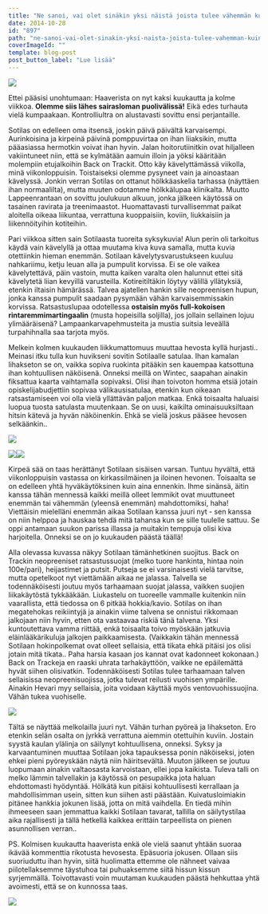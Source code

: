 ```yaml
---
title: "Ne sanoi, vai olet sinäkin yksi näistä joista tulee vähemmän kuin vois."
date: 2014-10-28
id: "897"
path: "ne-sanoi-vai-olet-sinakin-yksi-naista-joista-tulee-vahemman-kuin-vois"
coverImageId: ""
template: blog-post
post_button_label: "Lue lisää"
---
```


[![](/images/IMG_1488_.jpg)](http://1.bp.blogspot.com/-HRZUiU1q7W4/VE0UcapnX9I/AAAAAAAAJDY/eFAGfk-hKs8/s1600/IMG_1488_.jpg)

Ettei pääsisi unohtumaan: Haaverista on nyt kaksi kuukautta ja kolme viikkoa. **Olemme siis lähes sairasloman puolivälissä!** Eikä edes turhauta vielä kumpaakaan. Kontrolliultra on alustavasti sovittu ensi perjantaille.

Sotilas on edelleen oma itsensä, joskin päivä päivältä karvaisempi. Aurinkoisina ja kirpeinä päivinä pomppuvirtaa on ihan liiaksikin, mutta pääasiassa hermotkin voivat ihan hyvin. Jalan hoitorutiinitkin ovat hiljalleen vakiintuneet niin, että se kylmätään aamuin illoin ja yöksi kääritään molempiin etujalkoihin Back on Trackit. Otto käy kävelyttämässä viikolla, minä viikonloppuisin. Toistaiseksi olemme pysyneet vain ja ainoastaan kävelyssä. Jonkin verran Sotilas on ottanut hölkkäaskelia tarhassa (näyttäen ihan normaalilta), mutta muuten odotamme hölkkälupaa klinikalta. Muutto Lappeenrantaan on sovittu joulukuun alkuun, jonka jälkeen käytössä on tasainen ravirata ja treenimaastot. Huomattavasti turvallisemmat paikat aloitella oikeaa liikuntaa, verrattuna kuoppaisiin, koviin, liukkaisiin ja liikennöityihin kotiteihin.

Pari viikkoa sitten sain Sotilaasta tuoreita syksykuvia! Alun perin oli tarkoitus käydä vain kävelyllä ja ottaa muutama kiva kuva samalla, mutta kuvia otettiinkin hieman enemmän. Sotilaan kävelytysvarustukseen kuuluu nahkariimu, ketju leuan alla ja pumpulit korvissa. Ei se ole vaikea kävelytettävä, päin vastoin, mutta kaiken varalta olen halunnut ettei sitä kävelytetä liian kevyillä varusteilla. Kotireitiltäkin löytyy välillä yllätyksiä, etenkin iltaisin hämärässä. Talvea ajatellen hankin sille neopreenisen hupun, jonka kanssa pumpulit saadaan pysymään vähän karvaisemmissakin korvissa. Ratsastuslupaa odotellessa **ostaisin myös full-kokoisen rintaremmimartingaalin** (musta hopeisilla soljilla), jos jollain sellainen lojuu ylimääräisenä? Lampaankarvapehmusteita ja mustia suitsia leveällä turpahihnalla saa tarjota myös.

Melkein kolmen kuukauden liikkumattomuus muuttaa hevosta kyllä hurjasti.. Meinasi itku tulla kun huvikseni sovitin Sotilaalle satulaa. Ihan kamalan lihakseton se on, vaikka sopiva ruokinta pitääkin sen kauempaa katsottuna ihan kohtuullisen näköisenä. Onneksi meillä on Wintec, saapahan ainakin fiksattua kaarta vaihtamalla sopivaksi. Olisi ihan toivoton homma etsiä jotain opiskelijabudjettiin sopivaa välikausisatulaa, etenkin kun oikeaan ratsastamiseen voi olla vielä yllättävän paljon matkaa. Enkä toisaalta haluaisi luopua tuosta satulasta muutenkaan. Se on uusi, kaikilta ominaisuuksiltaan hitsin kätevä ja hyvän näköinenkin. Ehkä se vielä joskus pääsee hevosen selkäänkin..

[![](/images/IMG_1440_.jpg)](http://2.bp.blogspot.com/-nfOwyTIs2FQ/VE0WPW8YAXI/AAAAAAAAJEA/xnoZhecdovM/s1600/IMG_1440_.jpg)

[![](/images/IMG_1342_.jpg)](http://2.bp.blogspot.com/-C-7VOtHSjQM/VE0VXAttwcI/AAAAAAAAJD4/A30L09gJ-LI/s1600/IMG_1342_.jpg)[![](/images/IMG_1495_2.jpg)](http://2.bp.blogspot.com/-GGGXbNKpnIA/VE0UdTGX5AI/AAAAAAAAJDc/ikwjTud7Noc/s1600/IMG_1495_2.jpg)

Kirpeä sää on taas herättänyt Sotilaan sisäisen varsan. Tuntuu hyvältä, että viikonloppuisin vastassa on kirkassilmäinen ja iloinen hevonen. Toisaalta se on edelleen yhtä hyväkäytöksinen kuin aina ennenkin. Ihme sinänsä, äitin kanssa tähän mennessä kaikki meillä olleet lemmikit ovat muuttuneet enemmän tai vähemmän (yleensä enemmän) mahdottomiksi, haha! Viettäisin mielelläni enemmän aikaa Sotilaan kanssa juuri nyt - sen kanssa on niin helppoa ja hauskaa tehdä mitä tahansa kun se sille tuulelle sattuu. Se oppi antamaan suukon parissa illassa ja muitakin temppuja olisi kiva harjoitella. Onneksi se on jo kuukauden päästä täällä!

Alla olevassa kuvassa näkyy Sotilaan tämänhetkinen suojitus. Back on Trackin neopreeniset ratsastussuojat (melko tuore hankinta, hintaa noin 100e/pari), heijastimet ja putsit. Putseja se ei varsinaisesti vielä tarvitse, mutta opetelkoot nyt viettämään aikaa ne jalassa. Talvella se todennäköisesti joutuu myös tarhaamaan suojat jalassa, vaikken suojien liikakäytöstä tykkääkään. Liukastelu on tuoreelle vammalle kuitenkin niin vaarallista, että tiedossa on 6 pitkää hokkia/kavio. Sotilas on ihan megatehokas reikiintyjä ja ainakin viime talvena se onnistui rikkomaan jalkojaan niin hyvin, etten ota vastaavaa riskiä tänä talvena. Yksi kuntoutettava vamma riittää, enkä toisaalta toivo myöskään jatkuvia eläinlääkärikuluja jalkojen paikkaamisesta. (Vaikkakin tähän mennessä Sotilaan hokinpolkemat ovat olleet sellaisia, että tikata ehkä pitäisi jos olisi jotain mitä tikata.. Paha harsia kasaan jos kannat ovat kadonneet kokonaan.) Back on Trackeja en raaski uhrata tarhakäyttöön, vaikke ne epäilemättä hyvät siihen olisivatkin. Todennäköisesti Sotilas tulee tarhaamaan talven sellaisissa neopreenisuojissa, jotka tulevat reilusti vuohisen ympärille. Ainakin Hevari myy sellaisia, joita voidaan käyttää myös ventovuohissuojina. Vähän tukea vuohiselle.

[![](/images/IMG_1467_.jpg)](http://2.bp.blogspot.com/-P3D1dj4h2iE/VE0UcQ4PmrI/AAAAAAAAJDQ/SEEX7C_vTOw/s1600/IMG_1467_.jpg)

Tältä se näyttää melkolailla juuri nyt. Vähän turhan pyöreä ja lihakseton. Ero etenkin selän osalta on jyrkkä verrattuna aiemmin otettuihin kuviin. Jostain syystä kaulan ylälinja on säilynyt kohtuullisena, onneksi. Syksy ja karvaantuminen muuttaa Sotilaan joka tapauksessa ponin näköiseksi, joten ehkei pieni pyöreyskään näytä niin häiritsevältä. Muuton jälkeen se joutuu luopumaan ainakin valtaosasta karvoistaan, ellei jopa kaikista. Tuleva talli on melko lämmin talvellakin ja käytössä on pesupaikka jota haluan ehdottomasti hyödyntää. Hölkätä kun pitäisi kohtuullisesti kerrallaan ja mahdollisimman usein, sitten kun siihen asti päästään. Kuivatusloimiakin pitänee hankkia jokunen lisää, jotta on mitä vaihdella. En tiedä mihin ihmeeseen saan jemmattua kaikki Sotilaan tavarat, tallilla on säilytystilaa aika rajallisesti ja tällä hetkellä kaikkea erittäin tarpeellista on pienen asunnollisen verran..

PS. Kolmisen kuukautta haaverista enkä ole vielä saanut yhtään suoraa ikävää kommenttia rikotusta hevosesta. Epäsuoria jokusen. Ollaan siis suoriuduttu ihan hyvin, siitä huolimatta ettemme ole nähneet vaivaa piilotellaksemme täystuhoa tai puhuaksemme siitä hissun kissun syrjemmällä. Toivottavasti voin muutaman kuukauden päästä hehkuttaa yhtä avoimesti, että se on kunnossa taas.

[![](/images/IMG_1251_.jpg)](http://2.bp.blogspot.com/-Z8ZP5ZVexc4/VE0UcVKhV2I/AAAAAAAAJDU/5vkzDuwci6U/s1600/IMG_1251_.jpg)
